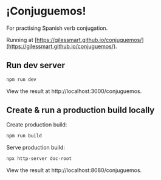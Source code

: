 # ¡Conjuguemos!

For practising Spanish verb conjugation.

Running at [https://gilessmart.github.io/conjuguemos/](https://gilessmart.github.io/conjuguemos/).

## Run dev server

```sh
npm run dev
```

View the result at http://localhost:3000/conjuguemos.

## Create & run a production build locally

Create production build:
```sh
npm run build
```

Serve production build:
```sh
npx http-server doc-root
```

View the result at http://localhost:8080/conjuguemos.
